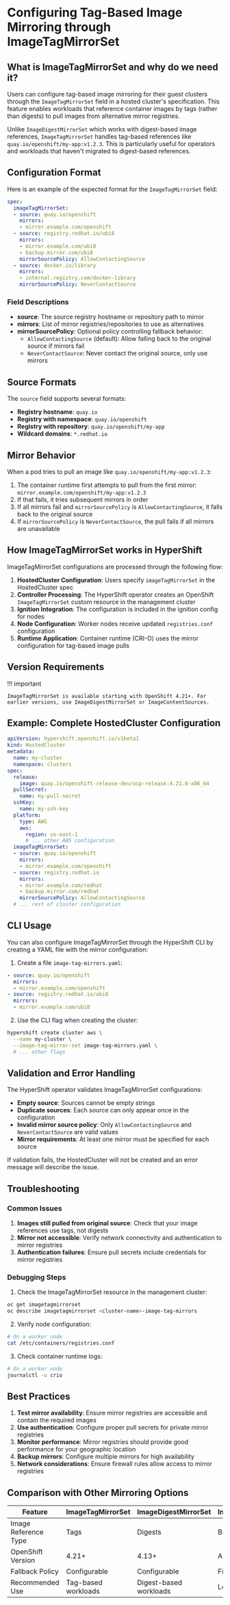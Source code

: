 # Configuring Tag-Based Image Mirroring through ImageTagMirrorSet

## What is ImageTagMirrorSet and why do we need it?

Users can configure tag-based image mirroring for their guest clusters through the `ImageTagMirrorSet` field in a hosted cluster's specification. This feature enables workloads that reference container images by tags (rather than digests) to pull images from alternative mirror registries.

Unlike `ImageDigestMirrorSet` which works with digest-based image references, `ImageTagMirrorSet` handles tag-based references like `quay.io/openshift/my-app:v1.2.3`. This is particularly useful for operators and workloads that haven't migrated to digest-based references.

## Configuration Format

Here is an example of the expected format for the `ImageTagMirrorSet` field:

```yaml
spec:
  imageTagMirrorSet:
  - source: quay.io/openshift
    mirrors:
    - mirror.example.com/openshift
  - source: registry.redhat.io/ubi8
    mirrors:
    - mirror.example.com/ubi8
    - backup.mirror.com/ubi8
    mirrorSourcePolicy: AllowContactingSource
  - source: docker.io/library
    mirrors:
    - internal.registry.com/docker-library
    mirrorSourcePolicy: NeverContactSource
```

### Field Descriptions

- **source**: The source registry hostname or repository path to mirror
- **mirrors**: List of mirror registries/repositories to use as alternatives
- **mirrorSourcePolicy**: Optional policy controlling fallback behavior:
  - `AllowContactingSource` (default): Allow falling back to the original source if mirrors fail
  - `NeverContactSource`: Never contact the original source, only use mirrors

## Source Formats

The `source` field supports several formats:

- **Registry hostname**: `quay.io`
- **Registry with namespace**: `quay.io/openshift`
- **Registry with repository**: `quay.io/openshift/my-app`
- **Wildcard domains**: `*.redhat.io`

## Mirror Behavior

When a pod tries to pull an image like `quay.io/openshift/my-app:v1.2.3`:

1. The container runtime first attempts to pull from the first mirror: `mirror.example.com/openshift/my-app:v1.2.3`
2. If that fails, it tries subsequent mirrors in order
3. If all mirrors fail and `mirrorSourcePolicy` is `AllowContactingSource`, it falls back to the original source
4. If `mirrorSourcePolicy` is `NeverContactSource`, the pull fails if all mirrors are unavailable

## How ImageTagMirrorSet works in HyperShift

ImageTagMirrorSet configurations are processed through the following flow:

1. **HostedCluster Configuration**: Users specify `imageTagMirrorSet` in the HostedCluster spec
2. **Controller Processing**: The HyperShift operator creates an OpenShift `ImageTagMirrorSet` custom resource in the management cluster
3. **Ignition Integration**: The configuration is included in the ignition config for nodes
4. **Node Configuration**: Worker nodes receive updated `registries.conf` configuration
5. **Runtime Application**: Container runtime (CRI-O) uses the mirror configuration for tag-based image pulls

## Version Requirements

!!! important

    ImageTagMirrorSet is available starting with OpenShift 4.21+. For earlier versions, use ImageDigestMirrorSet or ImageContentSources.

## Example: Complete HostedCluster Configuration

```yaml
apiVersion: hypershift.openshift.io/v1beta1
kind: HostedCluster
metadata:
  name: my-cluster
  namespace: clusters
spec:
  release:
    image: quay.io/openshift-release-dev/ocp-release:4.21.0-x86_64
  pullSecret:
    name: my-pull-secret
  sshKey:
    name: my-ssh-key
  platform:
    type: AWS
    aws:
      region: us-east-1
      # ... other AWS configuration
  imageTagMirrorSet:
  - source: quay.io/openshift
    mirrors:
    - mirror.example.com/openshift
  - source: registry.redhat.io
    mirrors:
    - mirror.example.com/redhat
    - backup.mirror.com/redhat
    mirrorSourcePolicy: AllowContactingSource
  # ... rest of cluster configuration
```

## CLI Usage

You can also configure ImageTagMirrorSet through the HyperShift CLI by creating a YAML file with the mirror configuration:

1. Create a file `image-tag-mirrors.yaml`:
```yaml
- source: quay.io/openshift
  mirrors:
  - mirror.example.com/openshift
- source: registry.redhat.io/ubi8
  mirrors:
  - mirror.example.com/ubi8
```

2. Use the CLI flag when creating the cluster:
```bash
hypershift create cluster aws \
  --name my-cluster \
  --image-tag-mirror-set image-tag-mirrors.yaml \
  # ... other flags
```

## Validation and Error Handling

The HyperShift operator validates ImageTagMirrorSet configurations:

- **Empty source**: Sources cannot be empty strings
- **Duplicate sources**: Each source can only appear once in the configuration
- **Invalid mirror source policy**: Only `AllowContactingSource` and `NeverContactSource` are valid values
- **Mirror requirements**: At least one mirror must be specified for each source

If validation fails, the HostedCluster will not be created and an error message will describe the issue.

## Troubleshooting

### Common Issues

1. **Images still pulled from original source**: Check that your image references use tags, not digests
2. **Mirror not accessible**: Verify network connectivity and authentication to mirror registries
3. **Authentication failures**: Ensure pull secrets include credentials for mirror registries

### Debugging Steps

1. Check the ImageTagMirrorSet resource in the management cluster:
```bash
oc get imagetagmirrorset
oc describe imagetagmirrorset <cluster-name>-image-tag-mirrors
```

2. Verify node configuration:
```bash
# On a worker node
cat /etc/containers/registries.conf
```

3. Check container runtime logs:
```bash
# On a worker node
journalctl -u crio
```

## Best Practices

1. **Test mirror availability**: Ensure mirror registries are accessible and contain the required images
2. **Use authentication**: Configure proper pull secrets for private mirror registries
3. **Monitor performance**: Mirror registries should provide good performance for your geographic location
4. **Backup mirrors**: Configure multiple mirrors for high availability
5. **Network considerations**: Ensure firewall rules allow access to mirror registries

## Comparison with Other Mirroring Options

| Feature | ImageTagMirrorSet | ImageDigestMirrorSet | ImageContentSources |
|---------|-------------------|----------------------|---------------------|
| Image Reference Type | Tags | Digests | Both |
| OpenShift Version | 4.21+ | 4.13+ | All (deprecated) |
| Fallback Policy | Configurable | Configurable | Fixed |
| Recommended Use | Tag-based workloads | Digest-based workloads | Legacy support |